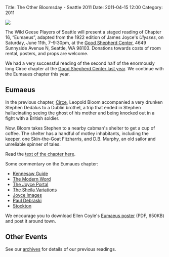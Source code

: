 Title: The Other Bloomsday - Seattle 2011
Date: 2011-04-15 12:00
Category: 2011

[![]({filename}/posters/2011-Eumaeus-Poster.png)]({filename}/posters/2011-Eumaeus-Poster.pdf "Download Eumaeus Poster")

The Wild Geese Players of Seattle will present
a staged reading of Chapter 16, “Eumaeus”,
adapted from the 1922 edition of James Joyce's *Ulysses*,
on Saturday, June 11th, 7–9:30pm, at the
[Good Shepherd Center](http://maps.google.com/maps/place?cid=7930079675223594474),
4649 Sunnyside Avenue N, Seattle, WA 98103.
Donations towards costs of room rental, posters, and props are welcome.

We had a very successful reading of the second half of the enormously
long Circe chapter at the [Good Shepherd Center last year]({filename}2010.md).
We continue with the Eumaues chapter this year.

## Eumaeus

In the previous chapter, [Circe]({filename}2010.md),
Leopold Bloom accompanied a very drunken Stephen Dedalus to a Dublin brothel,
a trip that ended in Stephen hallucinating seeing the ghost of his mother
and being knocked out in a fight with a British soldier.

Now, Bloom takes Stephen to a nearby cabman's shelter to get a cup of coffee.
The shelter has a handful of motley inhabitants,
including the keeper, one Skin-the-Goat Fitzharris,
and D.B. Murphy, an old sailor and unreliable spinner of tales.

Read the [text of the chapter here](http://www.readprint.com/chapter-6377/Ulysses-James-Joyce).

Some commentary on the Eumaues chapter:

-   [Kennesaw Guide](http://ksumail.kennesaw.edu/~mglosup/ulysses/eumaeus.htm)
-   [The Modern Word](http://www.themodernword.com/joyce/)
-   [The Joyce Portal](http://www.robotwisdom.com/jaj/ulysses/index.html#eumeus)
-   [The Sheila Variations](http://www.sheilaomalley.com/?p=7631)
-   [Joyce Images](http://www.joyceimages.com/chapter/16/)
-   [Paul Debraski](http://ijustreadaboutthat.wordpress.com/2010/08/23/james-joyce%E2%80%93week-7-ulysses-1922-eumaeus-ithaca/)
-   [Stockton](http://loki.stockton.edu/~kinsellt/projects/ulysses/storyReader$52.html)

We encourage you to download Ellen Coyle's
[Eumaeus poster]({filename}/posters/2011-Eumaeus-Poster.pdf "Download Eumaeus Poster")
(PDF, 650KB) and post it around town.

## Other Events

See our [archives]({filename}/archives.md) for details of our previous readings.

